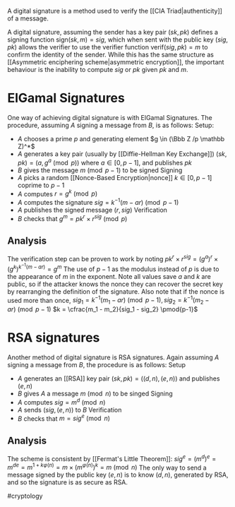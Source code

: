 A digital signature is a method used to verify the [[CIA Triad|authenticity]] of a message.

A digital signature, assuming the sender has a key pair $(sk,pk)$ defines a signing function $\text{sign}(sk,m) = sig$,  which when sent with the public key $(sig,pk)$ allows the verifier to use the verifier function $\text{verif}(sig,pk) = m$ to confirm the identity of the sender.
While this has the same structure as [[Asymmetric enciphering scheme|asymmetric encryption]], the important behaviour is the inability to compute $sig$ or $pk$ given $pk$ and $m$.

# ElGamal Signatures
One way of achieving digital signature is with ElGamal Signatures. The procedure, assuming $A$ signing a message from $B$, is as follows:
Setup:
- $A$ chooses a prime $p$ and generating element $g \in (\Bbb Z /p \mathbb Z)^*$
- $A$ generates a key pair (usually by [[Diffie-Hellman Key Exchange]]) $(sk,pk) = (a,g^a \pmod p)$ where $a \in [0,p-1]$, and publishes $pk$
- $B$ gives the message $m \pmod{p-1}$ to be signed
Signing
- $A$ picks a random [[Nonce-Based Encryption|nonce]] $k \in [0,p-1]$ coprime to $p-1$
- $A$ computes $r = g^k \pmod p$
- $A$ computes the signature $sig = k^{-1} (m-ar) \pmod{p-1}$
- $A$ publishes the signed message $(r,sig)$
Verification
- $B$ checks that $g^m = pk ^r \times r^{sig} \pmod p$
## Analysis
The verification step can be proven to work by noting $pk^r \times r^{sig} = (g^a)^r \times (g^k)^{k^{-1}(m-ar)} = g^m$
The use of $p-1$ as the modulus instead of $p$ is due to the appearance of $m$ in the exponent. 
Note all values save $a$ and $k$ are public, so if the attacker knows the nonce they can recover the secret key by rearranging the definition of the signature.
Also note that if the nonce is used more than once, $sig_1 = k^{-1}(m_1-ar) \pmod{p-1}, sig_2=k^{-1}(m_2 -ar) \pmod{p-1}$ $k = \cfrac{m_1 - m_2}{sig_1 - sig_2} \pmod{p-1}$

# RSA signatures
Another method of digital signature is RSA signatures. Again assuming $A$ signing a message from $B$, the procedure is as follows:
Setup
- $A$ generates an [[RSA]] key pair $(sk,pk) = ((d,n),(e,n))$ and publishes $(e,n)$
- $B$ gives $A$ a message $m \pmod n$ to be singed
Signing
- $A$ computes $sig = m^d \pmod n$
- $A$ sends $(sig, (e,n))$ to $B$
Verification
- $B$ checks that $m = sig ^e \pmod n$
## Analysis
The scheme is consistent by [[Fermat's Little Theorem]]:
$sig ^e = (m^d)^e = m^{de} = m^{1 + k \varphi(n)} = m \times (m^{\varphi(n)})^k = m \pmod n$
The only way to send a message signed by the public key $(e,n)$ is to know $(d,n)$, generated by RSA, and so the signature is as secure as RSA.

 
#cryptology 